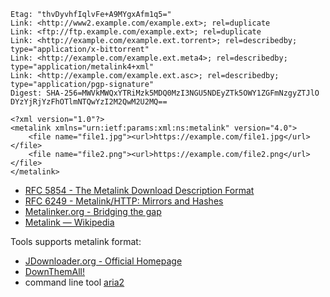 	Etag: "thvDyvhfIqlvFe+A9MYgxAfm1q5="
	Link: <http://www2.example.com/example.ext>; rel=duplicate
	Link: <ftp://ftp.example.com/example.ext>; rel=duplicate
	Link: <http://example.com/example.ext.torrent>; rel=describedby;
	type="application/x-bittorrent"
	Link: <http://example.com/example.ext.meta4>; rel=describedby;
	type="application/metalink4+xml"
	Link: <http://example.com/example.ext.asc>; rel=describedby;
	type="application/pgp-signature"
	Digest: SHA-256=MWVkMWQxYTRiMzk5MDQ0MzI3NGU5NDEyZTk5OWY1ZGFmNzgyZTJlO
	DYzYjRjYzFhOTlmNTQwYzI2M2QwM2U2MQ==

	<?xml version="1.0"?>
	<metalink xmlns="urn:ietf:params:xml:ns:metalink" version="4.0">
		<file name="file1.jpg"><url>https://example.com/file1.jpg</url></file>
		<file name="file2.png"><url>https://example.com/file2.png</url></file>
	</metalink>

- [RFC 5854 - The Metalink Download Description Format](https://tools.ietf.org/html/rfc5854)
- [RFC 6249 - Metalink/HTTP: Mirrors and Hashes](http://tools.ietf.org/html/rfc6249)
- [Metalinker.org - Bridging the gap](http://www.metalinker.org/)
- [Metalink — Wikipedia](https://en.wikipedia.org/wiki/Metalink)

Tools supports metalink format:

- [JDownloader.org - Official Homepage](http://www.jdownloader.org/)
- [DownThemAll!](http://www.downthemall.net/)
- command line tool [aria2](http://aria2.sourceforge.net/)